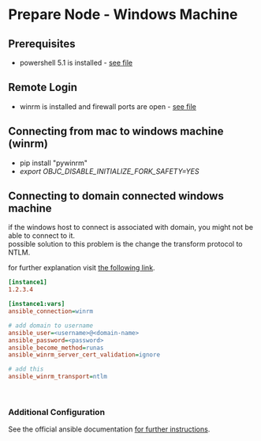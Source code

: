 
# Prepare Node - Windows Machine

## Prerequisites
* powershell 5.1 is installed - [see file](./Upgrade-PowerShell.ps1)

## Remote Login
* winrm is installed and firewall ports are open - [see file](./Install-WinRM.ps1)

## Connecting from mac to windows machine (winrm)
- pip install "pywinrm"
- *export OBJC_DISABLE_INITIALIZE_FORK_SAFETY=YES*

## Connecting to domain connected windows machine
if the windows host to connect is associated with domain, you might not be able to connect to it.\
possible solution to this problem is the change the transform protocol to NTLM.

for further explanation visit [the following link](https://docs.ansible.com/ansible/latest/user_guide/windows_winrm.html#ntlm).

```ini
[instance1]
1.2.3.4

[instance1:vars]
ansible_connection=winrm 

# add domain to username 
ansible_user=<username>@<domain-name>
ansible_password=<password> 
ansible_become_method=runas 
ansible_winrm_server_cert_validation=ignore

# add this
ansible_winrm_transport=ntlm
```

<br>

### Additional Configuration
See the official ansible documentation [for further instructions](https://docs.ansible.com/ansible/latest/user_guide/windows_setup.html).
